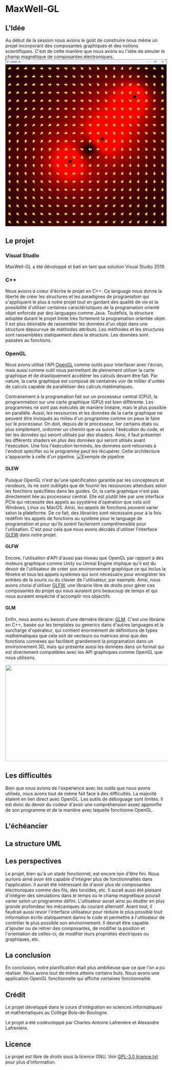 # MaxWell-GL
## L'Idée
Au début de la session nous avions le goût de construire nous même un projet incorporant des composantes graphiques et des notions scientifiques. C'est de cette manière que nous avons eu l'idée de simuler le champ magnétique de composantes électroniques. ![Prototype](RessourceReadme/Prototype.png)

## Le projet
### Visual Studio
MaxWell-GL a été dévoloppé et bati en tant que solution Visual Studio 2019.

### C++
Nous avions à coeur d'écrire le projet en C++. Ce language nous donne la liberté de créer les structures et les paradignes de programation qui s'appliquent le plus à notre projet tout en gardant des qualité de vie et la possibilité d'utiliser certaines caractéristiques de la programation orienté objet enforcée par des languages comme Java. Toutefois, la structure adoptée durant le projet limite très fortement la programation orientée objet. Il est plus désirable de rassembler les données d'un objet dans une structure dépourvue de méthodes attributs. Les méthodes et les structures sont rassemblées statiquement dans la structure. Les données sont passées au fonctions. 

### OpenGL
Nous avons utilisé l'API [OpenGL](https://www.khronos.org/opengl/) comme outils pour interfacer avec l'écran, mais aussi comme outil nous permettant de pleinement utiliser la carte graphique et de drastiquement accélérer les calculs devant être fait. Par nature, la carte graphique est composé de centaines voir de millier d'unités de calculs capable de paralléliser des calculs matématiques. 

Contrairement à la programation fait sur un processeur central (CPU), la programmation sur une carte graphique (GPU) est bien différente. Les programmes ne sont pas éxécutés de manière linéaire, mais le plus possible en parallèle. Aussi, les ressources et les données de la carte graphique ne peuvent être invoqués au milieu d'un programme comme on peux le faire sur le processeur. On doit, depuis de le processeur, lier certains états ou plus simplement, ordonner un chemin que va suivre l'éxécution du code, et lier les données qui seront utilisés par des shaders. Ainsi, il faut présenter les dfférents shaders en plus des données qui seront utlisés avant l'éxécution. Une fois l'éxécution terminés, les données sont retournés à l'endroit spécifier où le programme peut les récupérer. Cette architecture s'apparante à celle d'un pipeline.
![Exemple de pipeline](https://vulkan-tutorial.com/images/vulkan_simplified_pipeline.svg)

#### GLEW
Puisque OpenGL n'est qu'une spécification garantie par les concepteurs et vendeurs, ils ne sont oubligés que de fournir les ressources attendues selon les fonctions spécifiées dans les guides. Or, la carte graphique n'est pas directement liée au processeur central. Elle est plutôt liée par une interface PCIe qui nécessite des appels au syystème d'opération que cela soit Windows, Linux ou MacOS. Ainsi, les  appels de fonctions peuvent varier selon la plateforme. De ce fait, des librairies sont nécessaire pour à la fois redéfinir les appels de fonctions au système pour le language de programation et pour qu'ils soient facilement compréhensible pour l'utilisation. C'est pour cela que nous avons décidés d'utiliser l'interface [GLEW](https://glew.sourceforge.net/) dans notre projet.

#### GLFW
Encore, l'utilisation d'API d'aussi pas niveau que OpenGL par rapport à des moteurs graphique comme Unity ou Unreal Engine implique qu'il est du devoir de l'utilisateur de créer son environnement graphique ce qui inclus la fênetre et tous les appels systèmes qui sont nécessaire pour enregistrer les entrées de la souris ou du clavier de l'utilisateur, par exemple. Ainsi, nous avons choisi d'utiliser [GLFW](https://www.glfw.org/), une librairie libre de droits pour gérer ces composantes du projet qui nous auraient pris beaucoup de temps et qui nous auraient empêché d'accomplir nos objectifs.

#### GLM
Enfin, nous avons eu besoin d'une dernière libraire: [GLM](https://github.com/g-truc/glm). C'est une librairie en C++, basée sur les templates ou generics dans d'autres languages et la surcharge d'opérateur, qui contient énormément de définitions de types mathématiques que cela soit de vecteurs ou matrices ainsi que des fonctions connexes qui facilitent grandement la programation dans un environnement 3D, mais qui présente aussi les données dans un format qui est directement compatibles avec les API graphiques comme OpenGL que nous utilisons.

[<img src="https://img.youtube.com/vi/https://youtu.be/CFjZAVqjIHM/hqdefault.jpg" width="600" height="300"
/>](https://www.youtube.com/embed/https://youtu.be/CFjZAVqjIHM)

## Les difficultés
Bien que nous avions de l'expérience avec les outils que nous avons utilisés, nous avons tout de même fait face à des difficultés. La majorité étaient en lien direct avec OpenGL. Les outils de déboguage sont limités. Il est donc du devoir du codeur d'avoir une compréhension assez appronfie de son programme et de la  manière avec laquelle fonctionne OpenGL. 

## L'échéancier


## La structure UML

## Les perspectives
Le projet, bien qu'à un stade fonctionnel, est encore loin d'être fini. Nous aurions aimé avoir été capable d'intégrer plus de fonctionnalités dans l'application. Il aurait été intéressant de d'avoir plus de composantes électroniques comme des fils, des toroïdes, etc. Il aurait aussi été plaisant d'intégrer des simulations dans le temps où le champ magnétique pourait varier selon un programme défini. L'utlisateur aurait ainsi pu étudier en plus grande profondeur les mécaniques du courant alternatif. Avant tout, il faudrait aussi revoir l'interface utilisateur pour réduire le plus possible tout information écrite statiquement danns le code et permettre à l'utilisateur de contrôler le plus possible son environnement. Il devrait être capable d'ajouter ou de retirer des composantes, de modifier la position et l'orientation de celles-ci, de modifier leurs propriétés électriques ou graphiques, etc.

## La conclusion
En conclusion, notre planification était plus ambitieuse que ce que l'on a pu réaliser. Nous avons tout de même atteins certains buts. Nous avons une application OpenGL fonctionnelle qui affiche certaines fonctionnalité.

## Crédit
Le projet développé dans le cours d'intégration en sciences informatiques et mathématiques au Collège Bois-de-Boulogne.

Le projet a été codévoloppé par Charles-Antoine Lafrenière et Alexandre Lafrenière.

## Licence
Le projet est libre de droits sous la licence GNU. Voir [GPL-3.0 licence.txt](https://github.com/pastaButter1/MaxWell-GL?tab=GPL-3.0-1-ov-file#) pour plus d'information.
